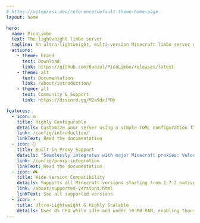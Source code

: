 ```yaml
---
# https://vitepress.dev/reference/default-theme-home-page
layout: home

hero:
  name: PicoLimbo
  text: The lightweight limbo server
  tagline: An ultra-lightweight, multi-version Minecraft limbo server written in Rust
  actions:
    - theme: brand
      text: Download
      link: https://github.com/Quozul/PicoLimbo/releases/latest
    - theme: alt
      text: Documentation
      link: /about/introduction/
    - theme: alt
      text: Community & Support
      link: https://discord.gg/M2a9dxJPRy

features:
  - icon: ⚙️
    title: Highly Configurable
    details: Customize your server using a simple TOML configuration file, including welcome message, spawn dimension, server list MOTD, and more.
    link: /config/introduction/
    linkText: Read the documentation
  - icon: 🔀
    title: Built-in Proxy Support
    details: "Seamlessly integrates with major Minecraft proxies: Velocity, BungeeCord and BungeeGuard authentication"
    link: /config/proxy-integration
    linkText: Read the documentation
  - icon: 🎮
    title: Wide Version Compatibility
    details: Supports all Minecraft versions starting from 1.7.2 natively, no need for ViaVersion or additional compatibility layers
    link: /about/supported-versions.html
    linkText: See all supported versions
  - icon: ⚡
    title: Ultra-Lightweight & Highly Scalable
    details: Uses 0% CPU while idle and under 10 MB RAM, enabling thousands of concurrent players thanks to Rust’s asynchronous runtime and efficient design
---
```

